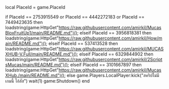 local PlaceId = game.PlaceId

if PlaceId == 2753915549 or PlaceId == 4442272183 or PlaceId == 7449423635 then
    loadstring(game:HttpGet"https://raw.githubusercontent.com/amirkil/MucasBloxFruitUp1/main/README.md")();
elseif PlaceId == 3956818381 then
	loadstring(game:HttpGet"https://raw.githubusercontent.com/amirkil/How/main/README.md")();
elseif PlaceId == 537413528 then
    loadstring(game:HttpGet"https://raw.githubusercontent.com/amirkil/MUCASXHUB-V.Full/main/README.md")();
elseif PlaceId == 6329844902 then
    loadstring(game:HttpGet"https://raw.githubusercontent.com/amirkil/2ScriptsMucas/main/README.md")();
elseif PlaceId == 3101667897 then
	loadstring(game:HttpGet"https://raw.githubusercontent.com/amirkil/MucasXHub./main/README.md")();
else
	game.Players.LocalPlayer:kick("สคริปไม่มีเกมนี้ ไอ้สัส")
	wait(1)
	game:Shutdown()
end
